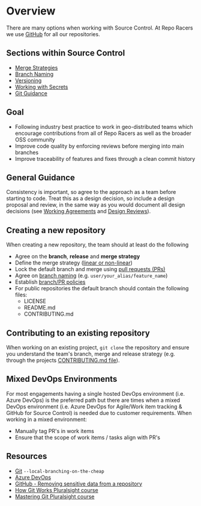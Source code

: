 # Overview

There are many options when working with Source Control. At Repo Racers we use [GitHub](https://github.com/) for all our repositories.

## Sections within Source Control

* [Merge Strategies](merge_strategies.md)
* [Branch Naming](naming_branches.md)
* [Versioning](component_versioning.md)
* [Working with Secrets](secrets_management.md)
* [Git Guidance](git_guidance/git_guidance.md)

## Goal

* Following industry best practice to work in geo-distributed teams which encourage contributions from all of Repo Racers as well as the broader OSS community
* Improve code quality by enforcing reviews before merging into main branches
* Improve traceability of features and fixes through a clean commit history

## General Guidance

Consistency is important, so agree to the approach as a team before starting to code. Treat this as a design decision, so include a design proposal and review, in the same way as you would document all design decisions (see [Working Agreements](../agile_development/advanced_topics/team_agreements/working_agreements.md) and [Design Reviews](../design/design_reviews/design_reviews.md)).

## Creating a new repository

When creating a new repository, the team should at least do the following

* Agree on the **branch**, **release** and **merge strategy**
* Define the merge strategy ([linear or non-linear](merge_strategies.md))
* Lock the default branch and merge using [pull requests (PRs)](../code_reviews/pull_requests.md)
* Agree on [branch naming](naming_branches.md) (e.g. `user/your_alias/feature_name`)
* Establish [branch/PR policies](../code_reviews/pull_requests.md)
* For public repositories the default branch should contain the following files:
  * LICENSE
  * README.md
  * CONTRIBUTING.md

## Contributing to an existing repository

When working on an existing project, `git clone` the repository and ensure you understand the team's branch, merge and release strategy (e.g. through the projects [CONTRIBUTING.md file](https://blog.github.com/2012-09-17-contributing-guidelines/)).

## Mixed DevOps Environments

For most engagements having a single hosted DevOps environment (i.e. Azure DevOps) is the preferred path but there are times when a mixed DevOps environment (i.e. Azure DevOps for Agile/Work item tracking & GitHub for Source Control) is needed due to customer requirements. When working in a mixed environment:

* Manually tag PR's in work items
* Ensure that the scope of work items / tasks align with PR's

## Resources

* [Git](https://git-scm.com/) `--local-branching-on-the-cheap`
* [Azure DevOps](https://azure.microsoft.com/en-us/services/devops/)
* [GitHub - Removing sensitive data from a repository](https://help.github.com/articles/removing-sensitive-data-from-a-repository/)
* [How Git Works Pluralsight course](https://www.pluralsight.com/courses/how-git-works)
* [Mastering Git Pluralsight course](https://www.pluralsight.com/courses/master-git)

